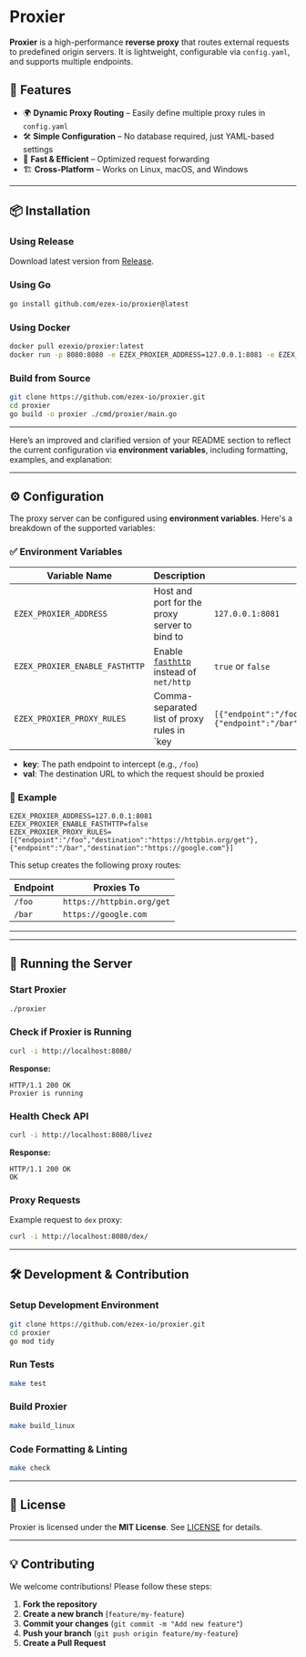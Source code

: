 # Proxier

**Proxier** is a high-performance **reverse proxy** that routes external requests to predefined origin servers.
It is lightweight, configurable via `config.yaml`, and supports multiple endpoints.

## 🚀 Features
- 🌍 **Dynamic Proxy Routing** – Easily define multiple proxy rules in `config.yaml`
- 🛠 **Simple Configuration** – No database required, just YAML-based settings
- 🚀 **Fast & Efficient** – Optimized request forwarding
- 🏗 **Cross-Platform** – Works on Linux, macOS, and Windows

---

## 📦 Installation
### **Using Release**
Download latest version from [Release](https://github.com/ezex-io/proxier/releases).

### **Using Go**
```sh
go install github.com/ezex-io/proxier@latest
```

### **Using Docker**
```sh
docker pull ezexio/proxier:latest
docker run -p 8080:8080 -e EZEX_PROXIER_ADDRESS=127.0.0.1:8081 -e EZEX_PROXIER_PROXY_RULES=/foo|https://httpbin.org/get,/bar|https://google.com ezexio/proxier
```

### **Build from Source**
```sh
git clone https://github.com/ezex-io/proxier.git
cd proxier
go build -o proxier ./cmd/proxier/main.go
```

---

Here’s an improved and clarified version of your README section to reflect the current configuration via **environment variables**, including formatting, examples, and explanation:

---

## ⚙️ Configuration

The proxy server can be configured using **environment variables**. Here's a breakdown of the supported variables:

### ✅ Environment Variables

| Variable Name                  | Description                                                                    | Example           |
| ------------------------------ | ------------------------------------------------------------------------------ | ----------------- |
| `EZEX_PROXIER_ADDRESS`         | Host and port for the proxy server to bind to                                  | `127.0.0.1:8081`  |
| `EZEX_PROXIER_ENABLE_FASTHTTP` | Enable [`fasthttp`](https://github.com/valyala/fasthttp) instead of `net/http` | `true` or `false` |
| `EZEX_PROXIER_PROXY_RULES`     | Comma-separated list of proxy rules in \`key                                   | `[{"endpoint":"/foo","destination":"https://httpbin.org/get"}, {"endpoint":"/bar","destination":"https://google.com"}]` |

* **key**: The path endpoint to intercept (e.g., `/foo`)
* **val**: The destination URL to which the request should be proxied

### 🔁 Example

```env
EZEX_PROXIER_ADDRESS=127.0.0.1:8081
EZEX_PROXIER_ENABLE_FASTHTTP=false
EZEX_PROXIER_PROXY_RULES=[{"endpoint":"/foo","destination":"https://httpbin.org/get"}, {"endpoint":"/bar","destination":"https://google.com"}]
```

This setup creates the following proxy routes:

| Endpoint | Proxies To                |
| -------- | ------------------------- |
| `/foo`   | `https://httpbin.org/get` |
| `/bar`   | `https://google.com`      |

---


---

## 🚀 Running the Server
### **Start Proxier**
```sh
./proxier
```

### **Check if Proxier is Running**
```sh
curl -i http://localhost:8080/
```
**Response:**
```
HTTP/1.1 200 OK
Proxier is running
```

### **Health Check API**
```sh
curl -i http://localhost:8080/livez
```
**Response:**
```
HTTP/1.1 200 OK
OK
```

### **Proxy Requests**
Example request to `dex` proxy:
```sh
curl -i http://localhost:8080/dex/
```

---

## 🛠 Development & Contribution
### **Setup Development Environment**
```sh
git clone https://github.com/ezex-io/proxier.git
cd proxier
go mod tidy
```

### **Run Tests**
```sh
make test
```

### **Build Proxier**
```sh
make build_linux
```

### **Code Formatting & Linting**
```sh
make check
```

---

## 📜 License
Proxier is licensed under the **MIT License**. See [LICENSE](./LICENSE) for details.

---

## 💡 Contributing
We welcome contributions! Please follow these steps:
1. **Fork the repository**
2. **Create a new branch** (`feature/my-feature`)
3. **Commit your changes** (`git commit -m "Add new feature"`)
4. **Push your branch** (`git push origin feature/my-feature`)
5. **Create a Pull Request**
